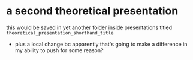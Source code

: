 # a second theoretical presentation
this would be saved in yet another folder inside presentations titled `theoretical_presentation_shorthand_title`

* plus a local change bc apparently that's going to make a difference in my ability to push for some reason?
